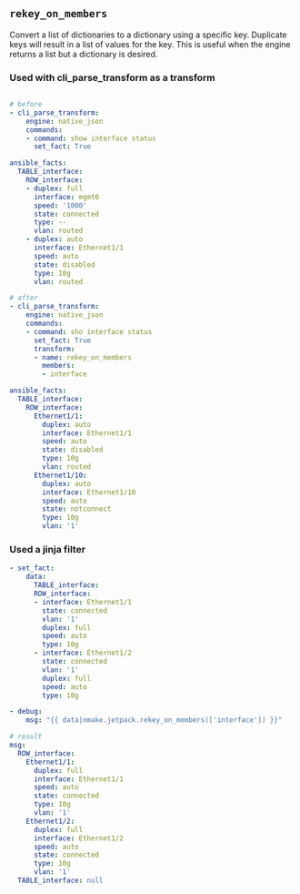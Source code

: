 ## `rekey_on_members`

Convert a list of dictionaries to a dictionary using a specific key. Duplicate keys will result in a list of values for the key. This is useful when the engine returns a list but a dictionary is desired.

### Used with cli_parse_transform as a transform

```yaml

# before
- cli_parse_transform:
    engine: native_json
    commands:
    - command: show interface status
      set_fact: True

ansible_facts:
  TABLE_interface:
    ROW_interface:
    - duplex: full
      interface: mgmt0
      speed: '1000'
      state: connected
      type: --
      vlan: routed
    - duplex: auto
      interface: Ethernet1/1
      speed: auto
      state: disabled
      type: 10g
      vlan: routed

# after
- cli_parse_transform:
    engine: native_json
    commands:
    - command: sho interface status
      set_fact: True
      transform:
      - name: rekey_on_members
        members:
        - interface

ansible_facts:
  TABLE_interface:
    ROW_interface:
      Ethernet1/1:
        duplex: auto
        interface: Ethernet1/1
        speed: auto
        state: disabled
        type: 10g
        vlan: routed
      Ethernet1/10:
        duplex: auto
        interface: Ethernet1/10
        speed: auto
        state: notconnect
        type: 10g
        vlan: '1'

```

### Used a jinja filter

```yaml
- set_fact:
    data:
      TABLE_interface:
      ROW_interface:
      - interface: Ethernet1/1
        state: connected
        vlan: '1'
        duplex: full
        speed: auto
        type: 10g
      - interface: Ethernet1/2
        state: connected
        vlan: '1'
        duplex: full
        speed: auto
        type: 10g

- debug:
    msg: "{{ data|nmake.jetpack.rekey_on_members(['interface']) }}"

# result
msg:
  ROW_interface:
    Ethernet1/1:
      duplex: full
      interface: Ethernet1/1
      speed: auto
      state: connected
      type: 10g
      vlan: '1'
    Ethernet1/2:
      duplex: full
      interface: Ethernet1/2
      speed: auto
      state: connected
      type: 10g
      vlan: '1'
  TABLE_interface: null

```
